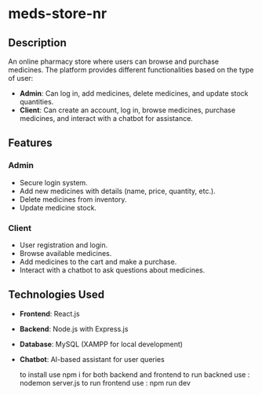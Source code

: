 # meds-store-nr

## Description
An online pharmacy store where users can browse and purchase medicines. The platform provides different functionalities based on the type of user:
- **Admin**: Can log in, add medicines, delete medicines, and update stock quantities.
- **Client**: Can create an account, log in, browse medicines, purchase medicines, and interact with a chatbot for assistance.

## Features
### Admin
- Secure login system.
- Add new medicines with details (name, price, quantity, etc.).
- Delete medicines from inventory.
- Update medicine stock.

### Client
- User registration and login.
- Browse available medicines.
- Add medicines to the cart and make a purchase.
- Interact with a chatbot to ask questions about medicines.

## Technologies Used
- **Frontend**: React.js
- **Backend**: Node.js with Express.js
- **Database**: MySQL (XAMPP for local development)
- **Chatbot**: AI-based assistant for user queries

  to install use npm i for both backend and frontend
  to run backned use : nodemon server.js
  to run frontend use : npm run dev 
